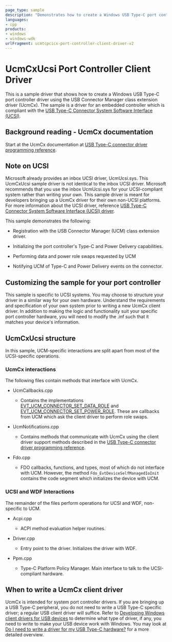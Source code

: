 ```yaml
---
page_type: sample
description: "Demonstrates how to create a Windows USB Type-C port controller driver using the USB Connector Manager class extension driver (UcmCx)."
languages:
- cpp
products:
- windows
- windows-wdk
urlFragment: ucmtcpcicx-port-controller-client-driver-v2
---
```


# UcmCxUcsi Port Controller Client Driver

This is a sample driver that shows how to create a Windows USB Type-C port controller driver using the USB Connector Manager class extension driver (UcmCx). The sample is a driver for an embedded controller which is compliant with the [USB Type-C Connector System Software Interface (UCSI)](https://www.intel.com/content/www/us/en/io/universal-serial-bus/usb-type-c-ucsi-spec.html).

## Background reading - UcmCx documentation

Start at the UcmCx documentation at [USB Type-C connector driver programming reference](https://docs.microsoft.com/windows-hardware/drivers/ddi/content/_usbref/#type-c-driver-reference).

## Note on UCSI

Microsoft already provides an inbox UCSI driver, UcmUcsi.sys. This UcmCxUcsi sample driver is not identical to the inbox UCSI driver. Microsoft recommends that you use the inbox UcmUcsi.sys for your UCSI-compliant system rather than writing your own. This sample driver is meant for developers bringing up a UcmCx driver for their own non-UCSI platforms. For more information about the UCSI driver, reference [USB Type-C Connector System Software Interface (UCSI) driver](https://docs.microsoft.com/windows-hardware/drivers/usbcon/ucsi).

This sample demonstrates the following:

- Registration with the USB Connector Manager (UCM) class extension driver.

- Initializing the port controller's Type-C and Power Delivery capabilities.

- Performing data and power role swaps requested by UCM

- Notifying UCM of Type-C and Power Delivery events on the connector.

## Customizing the sample for your port controller

This sample is specific to UCSI systems. You may choose to structure your driver in a similar way for your own hardware. Understand the requirements and specification of your own system prior to writing a new UcmCx client driver. In addition to making the logic and functionality suit your specific port controller hardware, you will need to modify the .inf such that it matches your device's information.

## UcmCxUcsi structure

In this sample, UCM-specific interactions are split apart from most of the UCSI-specific operations.

### UcmCx interactions

The following files contain methods that interface with UcmCx.

- UcmCallbacks.cpp

  - Contains the implementations [EVT_UCM_CONNECTOR_SET_DATA_ROLE](https://docs.microsoft.com/windows-hardware/drivers/ddi/content/ucmmanager/nc-ucmmanager-evt_ucm_connector_set_data_role) and [EVT_UCM_CONNECTOR_SET_POWER_ROLE](https://docs.microsoft.com/windows-hardware/drivers/ddi/content/ucmmanager/nc-ucmmanager-evt_ucm_connector_set_power_role). These are callbacks from UCM which ask the client driver to perform role swaps.

- UcmNotifications.cpp

  - Contains methods that communicate with UcmCx using the client driver support methods described in the [USB Type-C connector driver programming reference](https://docs.microsoft.com/windows-hardware/drivers/ddi/content/_usbref/#type-c-driver-reference).

- Fdo.cpp

  - FDO callbacks, functions, and types, most of which do not interface with UCM. However, the method `Fdo_EvtDeviceSelfManagedIoInit` contains the code segment which initializes the device with UCM.

### UCSI and WDF Interactions

The remainder of the files perform operations for UCSI and WDF, non-specific to UCM.

- Acpi.cpp

  - ACPI method evaluation helper routines.

- Driver.cpp

  - Entry point to the driver. Initializes the driver with WDF.

- Ppm.cpp

  - Type-C Platform Policy Manager. Main interface to talk to the UCSI-compliant hardware.

## When to write a UcmCx client driver

UcmCx is intended for system port controller drivers. If you are bringing up a USB Type-C peripheral, you do not need to write a USB Type-C specific driver; a regular USB client driver will suffice. Refer to [Developing Windows client drivers for USB devices](https://docs.microsoft.com/windows-hardware/drivers/usbcon/usb-driver-development-guide) to determine what type of driver, if any, you need to write to make your USB device work with Windows. You may look at [Do I need to write a driver for my USB Type-C hardware?](https://techcommunity.microsoft.com/t5/Microsoft-USB-Blog/Do-I-need-to-write-a-driver-for-my-USB-Type-C-hardware/ba-p/270876) for a more detailed overview.
